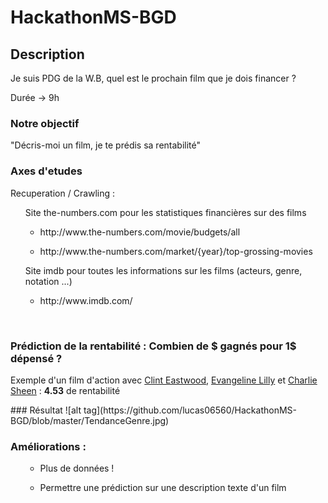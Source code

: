 # HackathonMS-BGD


## Description
<p> Je suis PDG de la W.B, quel est le prochain film que je dois financer ? </p>
<p> Durée -> 9h </p>


### Notre objectif
"Décris-moi un film, je te prédis sa rentabilité"
<br/>

### Axes d'etudes
<p> Recuperation / Crawling : </p>
<ul>Site the-numbers.com pour les statistiques financières sur des films</ul>

  <ul><ul><li> http://www.the-numbers.com/movie/budgets/all </li></ul></ul>
  <ul><ul><li> http://www.the-numbers.com/market/{year}/top-grossing-movies </li></ul></ul>
<ul>Site imdb pour toutes les informations sur les films (acteurs, genre, notation ...)</ul>
  <ul><ul><li> http://www.imdb.com/ </li></ul></ul>

<br/>

### Prédiction de la rentabilité : Combien de $ gagnés pour 1$ dépensé ?
<p>Exemple d'un film d'action avec <u>Clint Eastwood</u>, <u>Evangeline Lilly</u> et <u>Charlie Sheen</u> : <b>4.53</b> de rentabilité </p>
### Résultat
![alt tag](https://github.com/lucas06560/HackathonMS-BGD/blob/master/TendanceGenre.jpg)
<br/>

### Améliorations :
  <ul><ul><li> Plus de données ! </li></ul></ul>
  <ul><ul><li> Permettre une prédiction sur une description texte d'un film </li></ul></ul>

